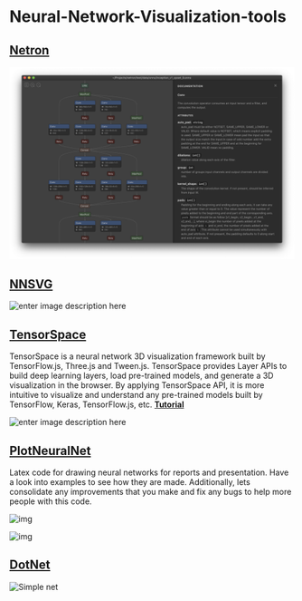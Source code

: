 # Neural-Network-Visualization-tools

## [Netron](https://github.com/lutzroeder/Netron)

![screenshot.png](https://github.com/lutzroeder/netron/raw/main/.github/screenshot.png)


## [NNSVG](http://alexlenail.me/NN-SVG/LeNet.html)

![enter image description here](https://i.stack.imgur.com/DlJ8J.png)

## [TensorSpace](https://tensorspace.org/)

TensorSpace is a neural network 3D visualization framework built by TensorFlow.js, Three.js and Tween.js. TensorSpace provides Layer APIs to build deep learning layers, load pre-trained models, and generate a 3D visualization in the browser. By applying TensorSpace API, it is more intuitive to visualize and understand any pre-trained models built by TensorFlow, Keras, TensorFlow.js, etc. **[Tutorial](https://www.freecodecamp.org/news/tensorspace-js-a-way-to-3d-visualize-neural-networks-in-browsers-2c0afd7648a8/)**

![enter image description here](https://i.stack.imgur.com/ekF5v.png)




## [PlotNeuralNet](https://github.com/HarisIqbal88/PlotNeuralNet)

Latex code for drawing neural networks for reports and presentation. Have a look into examples to see how they are made. Additionally, lets consolidate any improvements that you make and fix any bugs to help more people with this code.

![img](https://user-images.githubusercontent.com/17570785/50308846-c2231880-049c-11e9-8763-3daa1024de78.png)

![img](https://user-images.githubusercontent.com/17570785/50308873-e2eb6e00-049c-11e9-9587-9da6bdec011b.png)

## [DotNet](https://github.com/martisak/dotnets)

![Simple net](https://github.com/martisak/dotnets/raw/master/test.png)
